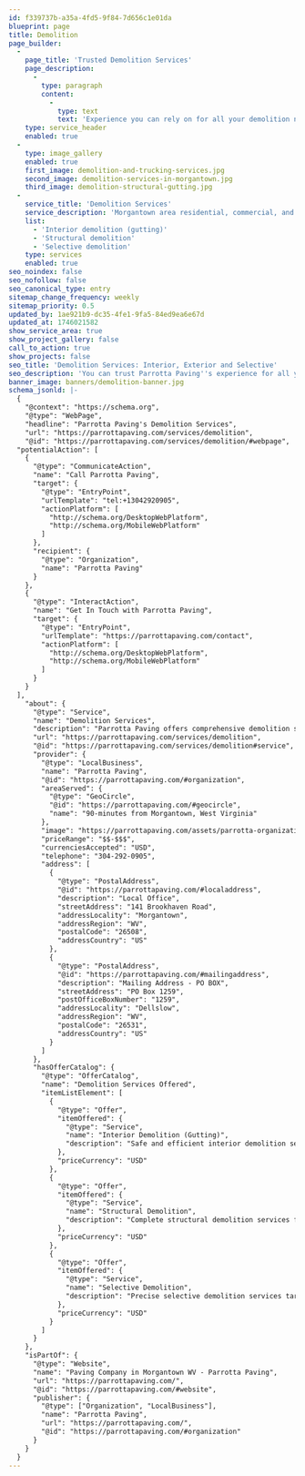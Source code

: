 ```yaml
---
id: f339737b-a35a-4fd5-9f84-7d656c1e01da
blueprint: page
title: Demolition
page_builder:
  -
    page_title: 'Trusted Demolition Services'
    page_description:
      -
        type: paragraph
        content:
          -
            type: text
            text: 'Experience you can rely on for all your demolition needs.'
    type: service_header
    enabled: true
  -
    type: image_gallery
    enabled: true
    first_image: demolition-and-trucking-services.jpg
    second_image: demolition-services-in-morgantown.jpg
    third_image: demolition-structural-gutting.jpg
  -
    service_title: 'Demolition Services'
    service_description: 'Morgantown area residential, commercial, and industrial demo services.'
    list:
      - 'Interior demolition (gutting)'
      - 'Structural demolition'
      - 'Selective demolition'
    type: services
    enabled: true
seo_noindex: false
seo_nofollow: false
seo_canonical_type: entry
sitemap_change_frequency: weekly
sitemap_priority: 0.5
updated_by: 1ae921b9-dc35-4fe1-9fa5-84ed9ea6e67d
updated_at: 1746021582
show_service_area: true
show_project_gallery: false
call_to_action: true
show_projects: false
seo_title: 'Demolition Services: Interior, Exterior and Selective'
seo_description: 'You can trust Parrotta Paving''s experience for all your demolition needs: interior demolition (gutting), structural demolition, and selective demolition.'
banner_image: banners/demolition-banner.jpg
schema_jsonld: |-
  {
    "@context": "https://schema.org",
    "@type": "WebPage",
    "headline": "Parrotta Paving's Demolition Services",
    "url": "https://parrottapaving.com/services/demolition",
    "@id": "https://parrottapaving.com/services/demolition/#webpage",
  "potentialAction": [
    {
      "@type": "CommunicateAction",
      "name": "Call Parrotta Paving",
      "target": {
        "@type": "EntryPoint",
        "urlTemplate": "tel:+13042920905",
        "actionPlatform": [
          "http://schema.org/DesktopWebPlatform",
          "http://schema.org/MobileWebPlatform"
        ]
      },
      "recipient": {
        "@type": "Organization",
        "name": "Parrotta Paving"
      }
    },
    {
      "@type": "InteractAction",
      "name": "Get In Touch with Parrotta Paving",
      "target": {
        "@type": "EntryPoint",
        "urlTemplate": "https://parrottapaving.com/contact",
        "actionPlatform": [
          "http://schema.org/DesktopWebPlatform",
          "http://schema.org/MobileWebPlatform"
        ]
      }
    }
  ],
    "about": {
      "@type": "Service",
      "name": "Demolition Services",
      "description": "Parrotta Paving offers comprehensive demolition services, including interior demolition (gutting), structural demolition, and selective demolition for residential, commercial, and industrial projects.",
      "url": "https://parrottapaving.com/services/demolition",
      "@id": "https://parrottapaving.com/services/demolition#service",
      "provider": {
        "@type": "LocalBusiness",
        "name": "Parrotta Paving",
        "@id": "https://parrottapaving.com/#organization",
        "areaServed": {
          "@type": "GeoCircle",
          "@id": "https://parrottapaving.com/#geocircle",
          "name": "90-minutes from Morgantown, West Virginia"
        },
        "image": "https://parrottapaving.com/assets/parrotta-organizational-logo.jpg",
        "priceRange": "$$-$$$",
        "currenciesAccepted": "USD",
        "telephone": "304-292-0905",
        "address": [
          {
            "@type": "PostalAddress",
            "@id": "https://parrottapaving.com/#localaddress",
            "description": "Local Office",
            "streetAddress": "141 Brookhaven Road",
            "addressLocality": "Morgantown",
            "addressRegion": "WV",
            "postalCode": "26508",
            "addressCountry": "US"
          },
          {
            "@type": "PostalAddress",
            "@id": "https://parrottapaving.com/#mailingaddress",
            "description": "Mailing Address - PO BOX",
            "streetAddress": "PO Box 1259",
            "postOfficeBoxNumber": "1259",
            "addressLocality": "Dellslow",
            "addressRegion": "WV",
            "postalCode": "26531",
            "addressCountry": "US"
          }
        ]
      },
      "hasOfferCatalog": {
        "@type": "OfferCatalog",
        "name": "Demolition Services Offered",
        "itemListElement": [
          {
            "@type": "Offer",
            "itemOffered": {
              "@type": "Service",
              "name": "Interior Demolition (Gutting)",
              "description": "Safe and efficient interior demolition services, including gutting of existing structures."
            },
            "priceCurrency": "USD"
          },
          {
            "@type": "Offer",
            "itemOffered": {
              "@type": "Service",
              "name": "Structural Demolition",
              "description": "Complete structural demolition services for residential, commercial, and industrial buildings."
            },
            "priceCurrency": "USD"
          },
          {
            "@type": "Offer",
            "itemOffered": {
              "@type": "Service",
              "name": "Selective Demolition",
              "description": "Precise selective demolition services targeting specific areas or components of structures."
            },
            "priceCurrency": "USD"
          }
        ]
      }
    },
    "isPartOf": {
      "@type": "Website",
      "name": "Paving Company in Morgantown WV - Parrotta Paving",
      "url": "https://parrottapaving.com/",
      "@id": "https://parrottapaving.com/#website",
      "publisher": {
        "@type": ["Organization", "LocalBusiness"],
        "name": "Parrotta Paving",
        "url": "https://parrottapaving.com/",
        "@id": "https://parrottapaving.com/#organization"
      }
    }
  }
---
```

